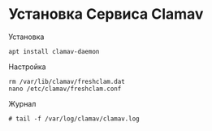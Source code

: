 # Установка Сервиса Clamav

Установка

```
apt install clamav-daemon
```

Настройка
```
rm /var/lib/clamav/freshclam.dat
nano /etc/clamav/freshclam.conf
```


Журнал
```
# tail -f /var/log/clamav/clamav.log
```
